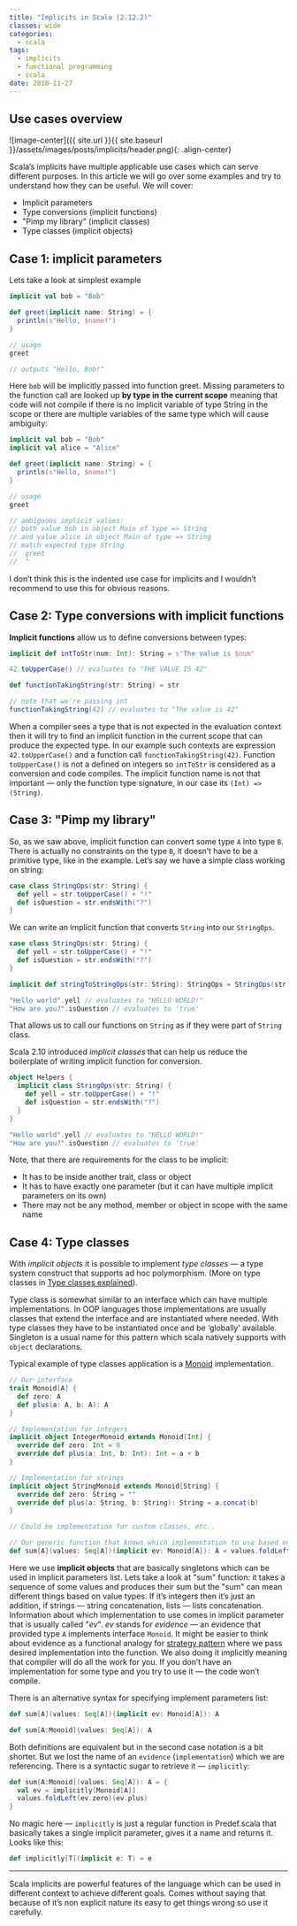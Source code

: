 ```yaml
---
title: "Implicits in Scala (2.12.2)"
classes: wide
categories:
  - scala
tags:
  - implicits
  - functional programming
  - scala
date: 2018-11-27
---
```


## Use cases overview

![image-center]({{ site.url }}{{ site.baseurl }}/assets/images/posts/implicits/header.png){: .align-center}

Scala’s implicits have multiple applicable use cases which can serve different purposes. In this article we will go over some examples and try to understand how they can be useful. We will cover:

* Implicit parameters
* Type conversions (implicit functions)
* "Pimp my library" (implicit classes)
* Type classes (implicit objects)

## Case 1: implicit parameters
Lets take a look at simplest example

```scala
implicit val bob = "Bob"

def greet(implicit name: String) = {
  println(s"Hello, $name!")
}

// usage
greet

// outputs "Hello, Bob!"
```

Here `bob` will be implicitly passed into function greet. Missing parameters to the function call are looked up **by type in the current scope** meaning that code will not compile if there is no implicit variable of type String in the scope or there are multiple variables of the same type which will cause ambiguity:

```scala
implicit val bob = "Bob"
implicit val alice = "Alice"

def greet(implicit name: String) = {
  println(s"Hello, $name!")
}

// usage
greet

// ambiguous implicit values:
// both value bob in object Main of type => String
// and value alice in object Main of type => String
// match expected type String
//  greet
//  ^
```

I don’t think this is the indented use case for implicits and I wouldn’t recommend to use this for obvious reasons.

## Case 2: Type conversions with implicit functions
**Implicit functions** allow us to define conversions between types:

```scala
implicit def intToStr(num: Int): String = s"The value is $num"

42.toUpperCase() // evaluates to "THE VALUE IS 42"

def functionTakingString(str: String) = str

// note that we're passing int
functionTakingString(42) // evaluates to "The value is 42"
```

When a compiler sees a type that is not expected in the evaluation context then it will try to find an implicit function in the current scope that can produce the expected type. In our example such contexts are expression `42.toUpperCase()` and a function call `functionTakingString(42)`. Function `toUpperCase()` is not a defined on integers so `intToStr` is considered as a conversion and code compiles. The implicit function name is not that important — only the function type signature, in our case its `(Int) => (String)`.

## Case 3: "Pimp my library"
So, as we saw above, implicit function can convert some type `A` into type `B`. There is actually no constraints on the type `B`, it doesn’t have to be a primitive type, like in the example. Let’s say we have a simple class working on string:

```scala
case class StringOps(str: String) {
  def yell = str.toUpperCase() + "!"
  def isQuestion = str.endsWith("?")
}
```

We can write an implicit function that converts `String` into our `StringOps`.

```scala
case class StringOps(str: String) {
  def yell = str.toUpperCase() + "!"
  def isQuestion = str.endsWith("?")
}

implicit def stringToStringOps(str: String): StringOps = StringOps(str)

"Hello world".yell // evaluates to "HELLO WORLD!"
"How are you?".isQuestion // evaluates to 'true'
```

That allows us to call our functions on `String` as if they were part of `String` class.

Scala 2.10 introduced _implicit classes_ that can help us reduce the boilerplate of writing implicit function for conversion.

```scala
object Helpers {
  implicit class StringOps(str: String) {
    def yell = str.toUpperCase() + "!"
    def isQuestion = str.endsWith("?")
  }
}

"Hello world".yell // evaluates to "HELLO WORLD!"
"How are you?".isQuestion // evaluates to 'true'
```

Note, that there are requirements for the class to be implicit:
* It has to be inside another trait, class or object
* It has to have exactly one parameter (but it can have multiple implicit parameters on its own)
* There may not be any method, member or object in scope with the same name

## Case 4: Type classes
With _implicit objects_ it is possible to implement _type classes_ — a type system construct that supports ad hoc polymorphism. (More on type classes in [Type classes explained](https://vvviiimmm.github.io/fp/typeclasses/)).

Type class is somewhat similar to an interface which can have multiple implementations. In OOP languages those implementations are usually classes that extend the interface and are instantiated where needed. With type classes they have to be instantiated once and be ‘globally’ available. Singleton is a usual name for this pattern which scala natively supports with `object` declarations.

Typical example of type classes application is a [Monoid](https://en.wikipedia.org/wiki/Monoid) implementation.

```scala
// Our interface
trait Monoid[A] {
  def zero: A
  def plus(a: A, b: A): A
}

// Implementation for integers
implicit object IntegerMonoid extends Monoid[Int] {
  override def zero: Int = 0
  override def plus(a: Int, b: Int): Int = a + b
}

// Implementation for strings
implicit object StringMonoid extends Monoid[String] {
  override def zero: String = ""
  override def plus(a: String, b: String): String = a.concat(b)
}

// Could be implementation for custom classes, etc..

// Our generic function that knows which implementation to use based on type parameter 'A'
def sum[A](values: Seq[A])(implicit ev: Monoid[A]): A = values.foldLeft(ev.zero)(ev.plus)
```

Here we use **implicit objects** that are basically singletons which can be used in implicit parameters list. Lets take a look at "sum" function: it takes a sequence of some values and produces their sum but the "sum" can mean different things based on value types. If it’s integers then it’s just an addition, if strings — string concatenation, lists — lists concatenation. Information about which implementation to use comes in implicit parameter that is usually called "_ev_". _ev_ stands for _evidence_ — an evidence that provided type `A` implements interface `Monoid`. It might be easier to think about evidence as a functional analogy for [strategy pattern](https://en.wikipedia.org/wiki/Strategy_pattern) where we pass desired implementation into the function. We also doing it implicitly meaning that compiler will do all the work for you. If you don’t have an implementation for some type and you try to use it — the code won’t compile.

There is an alternative syntax for specifying implement parameters list:

```scala
def sum[A](values: Seq[A])(implicit ev: Monoid[A]): A

def sum[A:Monoid](values: Seq[A]): A
```

Both definitions are equivalent but in the second case notation is a bit shorter. But we lost the name of an `evidence` (`implementation`) which we are referencing. There is a syntactic sugar to retrieve it — `implicitly`:

```scala
def sum[A:Monoid](values: Seq[A]): A = {
  val ev = implicitly[Monoid[A]]
  values.foldLeft(ev.zero)(ev.plus)
}
```

No magic here — `implicitly` is just a regular function in Predef.scala that basically takes a single implicit parameter, gives it a name and returns it. Looks like this:

```scala
def implicitly[T](implicit e: T) = e 
```

---

Scala implicits are powerful features of the language which can be used in different context to achieve different goals. Comes without saying that because of it’s non explicit nature its easy to get things wrong so use it carefully.